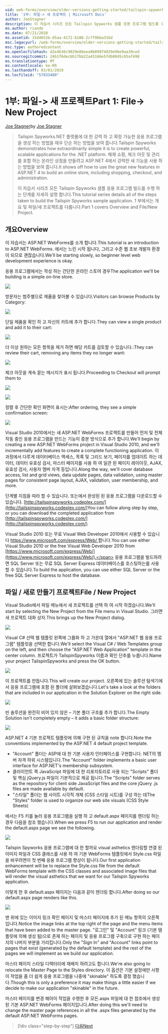 ```yaml
---
uid: web-forms/overview/older-versions-getting-started/tailspin-spyworks/tailspin-spyworks-part-1
title: '1부: 파일-> 새 프로젝트 | Microsoft Docs'
author: JoeStagner
description: 이 자습서 시리즈 모든 Tailspin Spyworks 샘플 응용 프로그램 빌드를 수행 하는 단계를 자세히 설명 합니다. 1 부에서는 개요 및 파일/새 프로젝트를 다룹니다.
ms.author: riande
ms.date: 07/21/2010
ms.assetid: 15d4652b-d5aa-4172-b186-2c7f96ba316d
msc.legacyurl: /web-forms/overview/older-versions-getting-started/tailspin-spyworks/tailspin-spyworks-part-1
msc.type: authoredcontent
ms.openlocfilehash: d2e4b36c9029e86eea9b09974839e96e9aa39ced
ms.sourcegitcommit: 24b1f6decbb17bb22a45166e5fdb0845c65af498
ms.translationtype: MT
ms.contentlocale: ko-KR
ms.lasthandoff: 03/01/2019
ms.locfileid: "57033400"
---
```

<a name="part-1-file--new-project"></a><span data-ttu-id="a2430-104">1부: 파일-> 새 프로젝트</span><span class="sxs-lookup"><span data-stu-id="a2430-104">Part 1: File-> New Project</span></span>
====================
<span data-ttu-id="a2430-105">[Joe Stagner](https://github.com/JoeStagner)</span><span class="sxs-lookup"><span data-stu-id="a2430-105">by [Joe Stagner](https://github.com/JoeStagner)</span></span>

> <span data-ttu-id="a2430-106">Tailspin Spyworks.NET 플랫폼에 대 한 강력 하 고 확장 가능한 응용 프로그램을 생성 하는 방법을 매우 단순 하는 방법을 보여 줍니다.</span><span class="sxs-lookup"><span data-stu-id="a2430-106">Tailspin Spyworks demonstrates how extraordinarily simple it is to create powerful, scalable applications for the .NET platform.</span></span> <span data-ttu-id="a2430-107">해제 쇼핑, 체크 아웃 및 관리를 포함 하는 온라인 상점을 만들려고 ASP.NET 4에서 강력한 새 기능을 사용 하는 방법을 보여 줍니다.</span><span class="sxs-lookup"><span data-stu-id="a2430-107">It shows off how to use the great new features in ASP.NET 4 to build an online store, including shopping, checkout, and administration.</span></span>
> 
> <span data-ttu-id="a2430-108">이 자습서 시리즈 모든 Tailspin Spyworks 샘플 응용 프로그램 빌드를 수행 하는 단계를 자세히 설명 합니다.</span><span class="sxs-lookup"><span data-stu-id="a2430-108">This tutorial series details all of the steps taken to build the Tailspin Spyworks sample application.</span></span> <span data-ttu-id="a2430-109">1 부에서는 개요 및 파일/새 프로젝트를 다룹니다.</span><span class="sxs-lookup"><span data-stu-id="a2430-109">Part 1 covers Overview and File/New Project.</span></span>


## <a id="_Toc260221666"></a>  <span data-ttu-id="a2430-110">개요</span><span class="sxs-lookup"><span data-stu-id="a2430-110">Overview</span></span>

<span data-ttu-id="a2430-111">이 자습서는 ASP.NET WebForms를 소개 합니다.</span><span class="sxs-lookup"><span data-stu-id="a2430-111">This tutorial is an introduction to ASP.NET WebForms.</span></span> <span data-ttu-id="a2430-112">에서는 느린 시작 됩니다, 그리고 수준 웹 초보 개발자 환경이 되므로 괜찮습니다.</span><span class="sxs-lookup"><span data-stu-id="a2430-112">We'll be starting slowly, so beginner level web development experience is okay.</span></span>

<span data-ttu-id="a2430-113">응용 프로그램에서는 작성 하는 간단한 온라인 스토어 경우</span><span class="sxs-lookup"><span data-stu-id="a2430-113">The application we'll be building is a simple on-line store.</span></span>

![](tailspin-spyworks-part-1/_static/image1.jpg)


<span data-ttu-id="a2430-114">방문자는 범주별으로 제품을 찾아볼 수 있습니다.</span><span class="sxs-lookup"><span data-stu-id="a2430-114">Visitors can browse Products by Category:</span></span>

![](tailspin-spyworks-part-1/_static/image2.jpg)

<span data-ttu-id="a2430-115">단일 제품을 확인 하 고 자신의 카트에 추가 합니다.</span><span class="sxs-lookup"><span data-stu-id="a2430-115">They can view a single product and add it to their cart:</span></span>

![](tailspin-spyworks-part-1/_static/image3.jpg)

<span data-ttu-id="a2430-116">더 이상 원하는 모든 항목을 제거 하면 해당 카트를 검토할 수 있습니다.:</span><span class="sxs-lookup"><span data-stu-id="a2430-116">They can review their cart, removing any items they no longer want:</span></span>

![](tailspin-spyworks-part-1/_static/image4.jpg)

<span data-ttu-id="a2430-117">체크 아웃을 계속 묻는 메시지가 표시 됩니다.</span><span class="sxs-lookup"><span data-stu-id="a2430-117">Proceeding to Checkout will prompt them to</span></span>

![](tailspin-spyworks-part-1/_static/image5.jpg)

![](tailspin-spyworks-part-1/_static/image6.jpg)

<span data-ttu-id="a2430-118">정렬 후 간단한 확인 화면이 표시는:</span><span class="sxs-lookup"><span data-stu-id="a2430-118">After ordering, they see a simple confirmation screen:</span></span>

![](tailspin-spyworks-part-1/_static/image7.jpg)


<span data-ttu-id="a2430-119">Visual Studio 2010에서는 새 ASP.NET WebForms 프로젝트를 만들어 먼저 및 전체 작동 중인 응용 프로그램을 만드는 기능이 증분 방식으로 추가 합니다.</span><span class="sxs-lookup"><span data-stu-id="a2430-119">We'll begin by creating a new ASP.NET WebForms project in Visual Studio 2010, and we'll incrementally add features to create a complete functioning application.</span></span> <span data-ttu-id="a2430-120">이 과정에서 다루게 데이터베이스 액세스, 목록 및 그리드 보기, 페이지를 업데이트 하는 데이터, 데이터 유효성 검사, 마스터 페이지를 사용 하 여 일관 된 페이지 레이아웃, AJAX, 유효성 검사, 사용자 멤버 자격 등입니다.</span><span class="sxs-lookup"><span data-stu-id="a2430-120">Along the way, we'll cover database access, list and grid views, data update pages, data validation, using master pages for consistent page layout, AJAX, validation, user membership, and more.</span></span>

<span data-ttu-id="a2430-121">단계별 지침을 따라 할 수 있습니다. 또는에서 완성된 된 응용 프로그램을 다운로드할 수 있습니다. [http://tailspinspyworks.codeplex.com/](http://tailspinspyworks.codeplex.com/)</span><span class="sxs-lookup"><span data-stu-id="a2430-121">You can follow along step by step, or you can download the completed application from [http://tailspinspyworks.codeplex.com/](http://tailspinspyworks.codeplex.com/)</span></span>

<span data-ttu-id="a2430-122">Visual Studio 2010 또는 무료 Visual Web Developer 2010에서 사용할 수 있습니다 [ https://www.microsoft.com/express/Web/ ](https://www.microsoft.com/express/Web/)합니다.</span><span class="sxs-lookup"><span data-stu-id="a2430-122">You can use either Visual Studio 2010 or the free Visual Web Developer 2010 from [https://www.microsoft.com/express/Web/](https://www.microsoft.com/express/Web/).</span></span> <span data-ttu-id="a2430-123">응용 프로그램을 빌드하려면 SQL Server 또는 무료 SQL Server Express 데이터베이스를 호스팅하는를 사용할 수 있습니다.</span><span class="sxs-lookup"><span data-stu-id="a2430-123">To build the application, you can use either SQL Server or the free SQL Server Express to host the database.</span></span>

## <a id="_Toc260221667"></a>  <span data-ttu-id="a2430-124">파일 / 새로 만들기 프로젝트</span><span class="sxs-lookup"><span data-stu-id="a2430-124">File / New Project</span></span>

<span data-ttu-id="a2430-125">Visual Studio에서 파일 메뉴에서 새 프로젝트를 선택 하 여 시작 하겠습니다.</span><span class="sxs-lookup"><span data-stu-id="a2430-125">We'll start by selecting the New Project from the File menu in Visual Studio.</span></span> <span data-ttu-id="a2430-126">그러면 새 프로젝트 대화 상자.</span><span class="sxs-lookup"><span data-stu-id="a2430-126">This brings up the New Project dialog.</span></span>

![](tailspin-spyworks-part-1/_static/image8.jpg)

<span data-ttu-id="a2430-127">Visual C# 선택 웹 템플릿 왼쪽에 그룹화 하 고 가운데 열에서 "ASP.NET 웹 응용 프로그램" 템플릿을 선택한 합니다.</span><span class="sxs-lookup"><span data-stu-id="a2430-127">We'll select the Visual C# / Web Templates group on the left, and then choose the "ASP.NET Web Application" template in the center column.</span></span> <span data-ttu-id="a2430-128">프로젝트가 TailspinSpyworks 이름과 확인 단추를 누릅니다.</span><span class="sxs-lookup"><span data-stu-id="a2430-128">Name your project TailspinSpyworks and press the OK button.</span></span>

![](tailspin-spyworks-part-1/_static/image9.jpg)

<span data-ttu-id="a2430-129">이 프로젝트를 만듭니다.</span><span class="sxs-lookup"><span data-stu-id="a2430-129">This will create our project.</span></span> <span data-ttu-id="a2430-130">오른쪽에 있는 솔루션 탐색기에서 응용 프로그램에 포함 된 폴더에 살펴보겠습니다.</span><span class="sxs-lookup"><span data-stu-id="a2430-130">Let's take a look at the folders that are included in our application in the Solution Explorer on the right side.</span></span>

![](tailspin-spyworks-part-1/_static/image10.jpg)

<span data-ttu-id="a2430-131">빈 솔루션을 완전히 비어 있지 않은 – 기본 폴더 구조를 추가 합니다.</span><span class="sxs-lookup"><span data-stu-id="a2430-131">The Empty Solution isn't completely empty – it adds a basic folder structure:</span></span>

![](tailspin-spyworks-part-1/_static/image1.png)

<span data-ttu-id="a2430-132">ASP.NET 4 기본 프로젝트 템플릿에 의해 구현 된 규칙을 note 합니다.</span><span class="sxs-lookup"><span data-stu-id="a2430-132">Note the conventions implemented by the ASP.NET 4 default project template.</span></span>

- <span data-ttu-id="a2430-133">"Account" 폴더는 ASP에 대 한 기본 사용자 인터페이스를 구현합니다. NET의 멤버 자격 하위 시스템입니다.</span><span class="sxs-lookup"><span data-stu-id="a2430-133">The "Account" folder implements a basic user interface for ASP.NET's membership subsystem.</span></span>
- <span data-ttu-id="a2430-134">클라이언트 쪽 JavaScript 파일에 대 한 리포지토리로 사용 되는 "Scripts" 폴더 및 핵심 jQuery.js 파일이 기본적으로 제공 됩니다.</span><span class="sxs-lookup"><span data-stu-id="a2430-134">The "Scripts" folder serves as the repository for client side JavaScript files and the core jQuery .js files are made available by default.</span></span>
- <span data-ttu-id="a2430-135">"스타일" 폴더는 웹 사이트 시각적 개체 (CSS 스타일 시트)를 구성 하는 데</span><span class="sxs-lookup"><span data-stu-id="a2430-135">The "Styles" folder is used to organize our web site visuals (CSS Style Sheets)</span></span>

<span data-ttu-id="a2430-136">에서는 F5 키를 눌러 응용 프로그램을 실행 하 고 default.aspx 페이지를 렌더링 하는 경우 다음을 참조 했습니다.</span><span class="sxs-lookup"><span data-stu-id="a2430-136">When we press F5 to run our application and render the default.aspx page we see the following.</span></span>

![](tailspin-spyworks-part-1/_static/image11.jpg)

<span data-ttu-id="a2430-137">Tailspin Spyworks 응용 프로그램에 대 한 할까요 visual asthetics 렌더링할 연결 된 이미지 파일과 CSS 클래스를 사용 하 여 기본 WebForms 템플릿에서 Style.css 파일을 바꾸려면이 첫 번째 응용 프로그램 향상이 됩니다.</span><span class="sxs-lookup"><span data-stu-id="a2430-137">Our first application enhancement will be to replace the Style.css file from the default WebForms template with the CSS classes and associated image files that will render the visual asthetics that we want for our Tailspin Spyworks application.</span></span>

<span data-ttu-id="a2430-138">이렇게 한 후 default.aspx 페이지는 다음과 같이 렌더링 합니다.</span><span class="sxs-lookup"><span data-stu-id="a2430-138">After doing so our default.aspx page renders like this.</span></span>

![](tailspin-spyworks-part-1/_static/image12.jpg)

<span data-ttu-id="a2430-139">맨 위에 있는 이미지 링크 확인 페이지 및 마스터 페이지에 추가 된 메뉴 항목의 오른쪽입니다.</span><span class="sxs-lookup"><span data-stu-id="a2430-139">Notice the image links at the top right of the page and the menu items that have been added to the master page.</span></span> <span data-ttu-id="a2430-140">"로그인" 및 "Account" 링크 (기본 템플릿에 의해 생성 됨)으로 존재 하는 페이지 및 응용 프로그램 구축으로 구현 하는 페이지의 나머지 부분을 가리킵니다.</span><span class="sxs-lookup"><span data-stu-id="a2430-140">Only the "Sign In" and "Account" links point to pages that exist (generated by the default template) and the rest of the pages we will implement as we build our application.</span></span>

<span data-ttu-id="a2430-141">마스터 페이지 스타일 디렉터리에 재배치 하려고도 합니다.</span><span class="sxs-lookup"><span data-stu-id="a2430-141">We're also going to relocate the Master Page to the Styles directory.</span></span> <span data-ttu-id="a2430-142">이 옵션은 기본 설정에만 사항이 작업을 좀 더 쉽게 응용 프로그램을 나중에 "skinable" 하도록 결정 했습니다.</span><span class="sxs-lookup"><span data-stu-id="a2430-142">Though this is only a preference it may make things a little easier if we decide to make our application "skinable" in the future.</span></span>

<span data-ttu-id="a2430-143">마스터 페이지를 변경 해야이 작업을 수행한 후 모든.aspx 파일에 대 한 참조에서 생성 된 기본 ASP.NET WebForms 페이지입니다.</span><span class="sxs-lookup"><span data-stu-id="a2430-143">After doing this we'll need to change the master page references in all the .aspx files generated by the default ASP.NET WebForms pages.</span></span>

> [!div class="step-by-step"]
> [<span data-ttu-id="a2430-144">다음</span><span class="sxs-lookup"><span data-stu-id="a2430-144">Next</span></span>](tailspin-spyworks-part-2.md)

